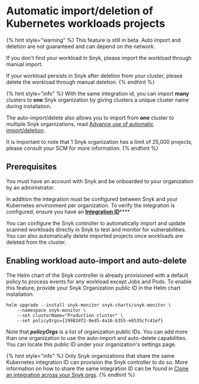 # Automatic import/deletion of Kubernetes workloads projects

{% hint style="warning" %}
This feature is still in beta. Auto import and deletion are not guaranteed and can depend on the network.

If you don't find your workload in Snyk, please import the workload through manual import.

If your workload persists in Snyk after deletion from your cluster, please delete the workload through manual deletion.
{% endhint %}

{% hint style="info" %}
With the same integration id, you can import **many** clusters to **one** Snyk organization by giving clusters a unique cluster name during installation.

The auto-import/delete also allows you to import from **one** cluster to multiple Snyk organizations, read [Advance use of automatic import/deletion](https://docs.snyk.io/products/snyk-container/kubernetes-workload-and-image-scanning/kubernetes-integration-features/automatic-import-deletion-of-kubernetes-workloads-projects/advanced-use-of-automatic-import-deletion#using-more-than-one-org).

It is important to note that 1 Snyk organization has a limit of 25,000 projects, please consult your SCM for more information.
{% endhint %}

## **Prerequisites**

You must have an account with Snyk and be onboarded to your organization by an administrator.

In addition the integration must be configured between Snyk and your Kubernetes environment per organization. To verify the integration is configured, ensure you have an [**Integration ID**](../../kubernetes-integration-overview/viewing-your-kubernetes-integration-settings.md)\*\*\*\*

You can configure the Snyk controller to automatically import and update scanned workloads directly in Snyk to test and monitor for vulnerabilities. You can also automatically delete imported projects once workloads are deleted from the cluster.

## Enabling workload auto-import and auto-delete

The Helm chart of the Snyk controller is already provisioned with a default policy to process events for any workload except Jobs and Pods. To enable this feature, provide your Snyk Organization public ID in the Helm chart installation.

```
helm upgrade --install snyk-monitor snyk-charts/snyk-monitor \
    --namespace snyk-monitor \
    --set clusterName="Production cluster" \
    --set policyOrgs={19982df2-0ed5-4a16-b355-e6535cfc41ef}
```

Note that _**policyOrgs**_ is a list of organization public IDs. You can add more than one organization to use the auto-import and auto-delete capabilities. You can locate this public ID under your organization's settings page.

{% hint style="info" %}
Only Snyk organizations that share the same Kubernetes integration ID can provision the Snyk controller to do so. More information on how to share the same integration ID can be found in [Clone an integration across your Snyk orgs](../../../../../integrations/managing-integrations/clone-an-integration-across-your-snyk-organizations.md).
{% endhint %}

##
